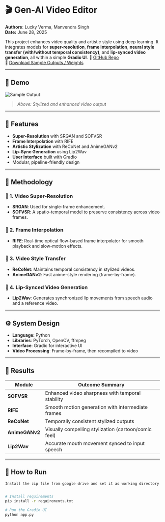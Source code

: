 # 🎬 Gen-AI Video Editor

**Authors:** Lucky Verma, Manvendra Singh  
**Date:** June 28, 2025

This project enhances video quality and artistic style using deep learning. It integrates models for **super-resolution**, **frame interpolation**, **neural style transfer (with/without temporal consistency)**, and **lip-synced video generation**, all within a simple **Gradio UI**.
🔗 [GitHub Repo](https://github.com/KINGARUDA/Gen-AI-Video-Editor)  
📁 [Download Sample Outputs / Weights](https://drive.google.com/file/d/1pwUDQyk5ZH1BK4EL3q8ECmBcJw6tY6JL/view?usp=sharing) 

---

## 🌟 Demo

<!-- Replace below with actual demo video/image -->
![Sample Output](docs/sample_output.gif)
> _Above: Stylized and enhanced video output_

---

## 📌 Features

- **Super-Resolution** with SRGAN and SOFVSR
- **Frame Interpolation** with RIFE
- **Artistic Stylization** with ReCoNet and AnimeGANv2
- **Lip-Sync Generation** using Lip2Wav
- **User Interface** built with Gradio
- Modular, pipeline-friendly design

---

## 🧠 Methodology

### 🔹 1. Video Super-Resolution
- **SRGAN**: Used for single-frame enhancement.
- **SOFVSR**: A spatio-temporal model to preserve consistency across video frames.

### 🔹 2. Frame Interpolation
- **RIFE**: Real-time optical flow-based frame interpolator for smooth playback and slow-motion effects.

### 🔹 3. Video Style Transfer
- **ReCoNet**: Maintains temporal consistency in stylized videos.
- **AnimeGANv2**: Fast anime-style rendering (frame-by-frame).

### 🔹 4. Lip-Synced Video Generation
- **Lip2Wav**: Generates synchronized lip movements from speech audio and a reference video.

---

## ⚙️ System Design

- **Language**: Python
- **Libraries**: PyTorch, OpenCV, ffmpeg
- **Interface**: Gradio for interactive UI
- **Video Processing**: Frame-by-frame, then recompiled to video

---

## 🚀 Results

| Module            | Outcome Summary                                                  |
|-------------------|------------------------------------------------------------------|
| **SOFVSR**        | Enhanced video sharpness with temporal stability                 |
| **RIFE**          | Smooth motion generation with intermediate frames                |
| **ReCoNet**       | Temporally consistent stylized outputs                           |
| **AnimeGANv2**    | Visually compelling stylization (cartoon/comic feel)             |
| **Lip2Wav**       | Accurate mouth movement synced to input speech                   |

---

## 🧪 How to Run

```bash
Install the zip file from google drive and set it as working directory


# Install requirements
pip install -r requirements.txt

# Run the Gradio UI
python app.py


